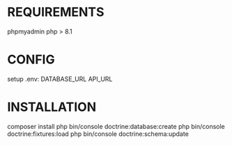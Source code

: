 # REQUIREMENTS
phpmyadmin
php > 8.1

# CONFIG
setup .env:
DATABASE_URL
API_URL

# INSTALLATION
composer install
php bin/console doctrine:database:create
php bin/console doctrine:fixtures:load
php bin/console doctrine:schema:update